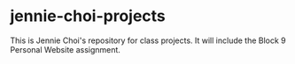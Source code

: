 # jennie-choi-projects

This is Jennie Choi's repository for class projects. 
It will include the Block 9 Personal Website assignment. 

